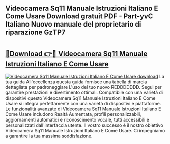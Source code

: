 ## Videocamera Sq11 Manuale Istruzioni Italiano E Come Usare Download gratuit PDF - Part-yvC Italiano Nuovo manuale del proprietario di riparazione GzTP7

# <h2><a href="http://dffctq4.blite.top/?on=Videocamera+Sq11+Manuale+Istruzioni+Italiano+E+Come+Usare">🔗Download 👉🔴 Videocamera Sq11 Manuale Istruzioni Italiano E Come Usare</a></h2>

[![Videocamera Sq11 Manuale Istruzioni Italiano E Come Usare download](https://i.imgur.com/lujVjoI.png)](http://dffctq4.blite.top/?on=Videocamera+Sq11+Manuale+Istruzioni+Italiano+E+Come+Usare)
La tua guida All'eccellenza questa guida fornisce una tabella di marcia dettagliata per padroneggiare L'uso del tuo nuovo REDDDDDDD. Segui per garantire prestazioni e divertimento ottimali. Compatibile con una varietà di dispositivi questo Videocamera Sq11 Manuale Istruzioni Italiano E Come Usare si integra perfettamente con una varietà di dispositivi e piattaforme. Le funzionalità avanzate di Videocamera Sq11 Manuale Istruzioni Italiano E Come Usare includono Realtà Aumentata, profili personalizzabili, aggiornamenti automatici e riconoscimento vocale, tutti accessibili e personalizzati dall'interfaccia utente. Il vostro successo è il nostro obiettivo Videocamera Sq11 Manuale Istruzioni Italiano E Come Usare. Ci impegniamo a garantire la tua massima soddisfazione.
